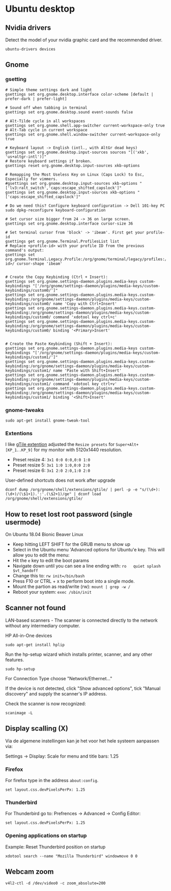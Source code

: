 # Ubuntu desktop

## Nvidia drivers

Detect the model of your nvidia graphic card and the recommended driver.

    ubuntu-drivers devices

## Gnome

### gsetting

    # Simple theme settings dark and light
    gsettings set org.gnome.desktop.interface color-scheme [default | prefer-dark | prefer-light]

    # Sound off when tabbing in terminal
    gsettings set org.gnome.desktop.sound event-sounds false

    # Alt-Tilde cycle in all workspaces
    gsettings set org.gnome.shell.app-switcher current-workspace-only true
    # Alt-Tab cycle in current workspace
    gsettings set org.gnome.shell.window-switcher current-workspace-only true

    # Keyboard layout -> English (intl., with AltGr dead keys)
    gsettings set org.gnome.desktop.input-sources sources "[('xkb', 'us+altgr-intl')]"
    # Restore keyboard settings if broken.
    gsettings reset org.gnome.desktop.input-sources xkb-options

    # Remapping the Most Useless Key on Linux (Caps Lock) to Esc, Especially for vimmers.
    #gsettings set org.gnome.desktop.input-sources xkb-options "['lv3:ralt_switch','caps:escape_shifted_capslock']"
    gsettings set org.gnome.desktop.input-sources xkb-options "['caps:escape_shifted_capslock']"

    # Do we need this? Configure keyboard configuration -> Dell 101-key PC
    sudo dpkg-reconfigure keyboard-configuration

    # Set cursor size bigger from 24 -> 36 on large screen.
    gsettings set org.gnome.desktop.interface cursor-size 36

    # Set terminal cursor from 'block' -> 'ibeam'. First get your profile-id
    gsettings get org.gnome.Terminal.ProfilesList list
    # Replace <profile-id> with your profile ID from the previous command's output:
    gsettings set org.gnome.Terminal.Legacy.Profile:/org/gnome/terminal/legacy/profiles:/<profile-id>/ cursor-shape 'ibeam'


    # Create the Copy Keybinding (Ctrl + Insert):
    gsettings set org.gnome.settings-daemon.plugins.media-keys custom-keybindings "['/org/gnome/settings-daemon/plugins/media-keys/custom-keybindings/custom0/']"
    gsettings set org.gnome.settings-daemon.plugins.media-keys.custom-keybinding:/org/gnome/settings-daemon/plugins/media-keys/custom-keybindings/custom0/ name 'Copy with Ctrl+Insert'
    gsettings set org.gnome.settings-daemon.plugins.media-keys.custom-keybinding:/org/gnome/settings-daemon/plugins/media-keys/custom-keybindings/custom0/ command 'xdotool key ctrl+c'
    gsettings set org.gnome.settings-daemon.plugins.media-keys.custom-keybinding:/org/gnome/settings-daemon/plugins/media-keys/custom-keybindings/custom0/ binding '<Primary>Insert'


    # Create the Paste Keybinding (Shift + Insert):
    gsettings set org.gnome.settings-daemon.plugins.media-keys custom-keybindings "['/org/gnome/settings-daemon/plugins/media-keys/custom-keybindings/custom1/']"
    gsettings set org.gnome.settings-daemon.plugins.media-keys.custom-keybinding:/org/gnome/settings-daemon/plugins/media-keys/custom-keybindings/custom1/ name 'Paste with Shift+Insert'
    gsettings set org.gnome.settings-daemon.plugins.media-keys.custom-keybinding:/org/gnome/settings-daemon/plugins/media-keys/custom-keybindings/custom1/ command 'xdotool key ctrl+v'
    gsettings set org.gnome.settings-daemon.plugins.media-keys.custom-keybinding:/org/gnome/settings-daemon/plugins/media-keys/custom-keybindings/custom1/ binding '<Shift>Insert'


### gnome-tweaks

    sudo apt-get install gnome-tweak-tool

### Extentions

I like [gTile extention](https://extensions.gnome.org/extension/28/gtile/) adjusted the  `Resize presets` for `Super+Alt+[KP_1..KP_9]` for my monitor with 5120x1440 resolution.

* Preset resize 4: `3x1 0:0 0:0,0:0 1:0`
* Preset resize 5: `3x1 1:0 1:0,0:0 2:0`
* Preset resize 6: `3x1 2:0 2:0,1:0 2:0`

User-defined shortcuts does not work after upgrade

    dconf dump /org/gnome/shell/extensions/gtile/ | perl -p -e "s/(\d+):(\d+)/(\$1+1).':'.(\$2+1)/ge" | dconf load /org/gnome/shell/extensions/gtile/

## How to reset lost root password (single usermode)

On Ubuntu 18.04 Bionic Beaver Linux

* Keep hitting LEFT SHIFT for the GRUB menu to show up
* Select in the Ubuntu menu 'Advanced options for Ubuntu'e key. This will allow you to edit the menu:
* Hit the `e` key to edit the boot params
* Navigate down until you can see a line ending with: `ro   quiet splash $vt_handoff`
* Change this to: `rw init=/bin/bash`
* Press F10 or CTRL + x to perform boot into a single mode.
* Mount the partion as read/write (rw): `mount | grep -w /`
* Reboot your system: `exec /sbin/init`


## Scanner not found

LAN-based scanners - The scanner is connected directly to the network without any intermediary computer.

HP All-in-One devices

    sudo apt-get install hplip

Run the hp-setup wizard which installs printer, scanner, and any other features.

    sudo hp-setup

For Connection Type choose "Network/Ethernet..."

If the device is not detected, click "Show advanced options", tick "Manual discovery" and supply the scanner's IP address.

Check the scanner is now recognized:

    scanimage -L


## Display scalling (X)

Via de algemene instellingen kan je het voor het hele systeem aanpassen via:

Settings -> Display: Scale for menu and title bars: 1.25

### Firefox

For firefox type in the address `about:config`.

    set layout.css.devPixelsPerPx: 1.25

### Thunderbird

For Thunderbird go to: Prefrences -> Advanced -> Config Editor:

    set layout.css.devPixelsPerPx: 1.25

### Opening applications on startup

Example: Reset Thunderbird position on startup

    xdotool search --name "Mozilla Thunderbird" windowmove 0 0

## Webcam zoom

    v4l2-ctl -d /dev/video0 -c zoom_absolute=200
